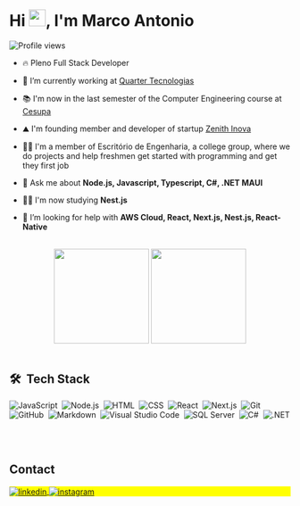 <h1 align="left">Hi <img src="https://raw.githubusercontent.com/kaueMarques/kaueMarques/master/hi.gif" height="30px">, I'm Marco Antonio</h1>
<p align="left"> <img src="https://komarev.com/ghpvc/?username=marcoan20&color=blueviolet" alt="Profile views" /> </p>

- 🔥 Pleno Full Stack Developer

- 🔭 I’m currently working at [Quarter Tecnologias](https://quarter-tecnologia.negocio.site/)

- 📚 I'm now in the last semester of the Computer Engineering course at [Cesupa](https://www.cesupa.br)

- ⛰️ I'm founding member and developer of startup [Zenith Inova](https://www.zenithinova.com.br/)

- 👨‍🏫 I'm a member of Escritório de Engenharia, a college group, where we do projects and help freshmen get started with programming and get they first job

- 💬 Ask me about **Node.js, Javascript, Typescript, C#, .NET MAUI**

- 👨‍💻 I'm now studying **Nest.js**

- 🤔 I’m looking for help with **AWS Cloud, React, Next.js, Nest.js, React-Native**

<!-- - 👨‍💻 More at  -->

<br>
<div align="center">
  <picture>
  <source 
    srcset="https://github-readme-stats.vercel.app/api?username=marcoan20&show_icons=true&theme=dark"
    media="(prefers-color-scheme: dark)"
  />
  <source
    srcset="https://github-readme-stats.vercel.app/api?username=marcoan20&show_icons=true"
    media="(prefers-color-scheme: light), (prefers-color-scheme: no-preference)"
  />
  <img height="170rem" src="https://github-readme-stats.vercel.app/api?username=marcoan20&show_icons=true" />
  </picture>
  <picture>
  <source 
    srcset="https://github-readme-stats.vercel.app/api/top-langs/?username=marcoan20&layout=compact&theme=dark&langs_count=10"
    media="(prefers-color-scheme: dark)"
  />
  <source
    srcset="https://github-readme-stats.vercel.app/api/top-langs/?username=marcoan20&layout=compact&langs_count=10"
    media="(prefers-color-scheme: light), (prefers-color-scheme: no-preference)"
  />
  <img height="170rem" src="https://github-readme-stats.vercel.app/api/top-langs/?username=marcoan20&layout=compact&langs_count=10" />
  </picture>
</div>
<br>

## 🛠 &nbsp;Tech Stack

![JavaScript](https://img.shields.io/badge/-JavaScript-05122A?style=flat&logo=javascript)&nbsp;
![Node.js](https://img.shields.io/badge/-Node.js-05122A?style=flat&logo=node.js)&nbsp;
![HTML](https://img.shields.io/badge/-HTML-05122A?style=flat&logo=HTML5)&nbsp;
![CSS](https://img.shields.io/badge/-CSS-05122A?style=flat&logo=CSS3&logoColor=1572B6)&nbsp;
![React](https://img.shields.io/badge/-React-05122A?style=flat&logo=react)&nbsp;
![Next.js](https://img.shields.io/badge/-Next.js-05122A?style=flat&logo=Next.js)&nbsp;
![Git](https://img.shields.io/badge/-Git-05122A?style=flat&logo=git)&nbsp;
![GitHub](https://img.shields.io/badge/-GitHub-05122A?style=flat&logo=github)&nbsp;
![Markdown](https://img.shields.io/badge/-Markdown-05122A?style=flat&logo=markdown)&nbsp;
![Visual Studio Code](https://img.shields.io/badge/-Visual%20Studio%20Code-05122A?style=flat&logo=visual-studio-code&logoColor=007ACC)&nbsp;
![SQL Server](https://img.shields.io/badge/-SQL%20Server-05122A?style=flat&logo=Microsoft%20SQL%20Server)&nbsp;
![C#](https://img.shields.io/badge/-CSharp-05122A?style=flat&logo=C%20Sharp)&nbsp;
![.NET](https://img.shields.io/badge/-.NET-05122A?style=flat&logo=.NET)&nbsp;

<br>

## Contact

<p align="left" style="background:yellow">
<a href="https://www.linkedin.com/in/marcopierozan" target="_blank">
  <img align="center" src="https://img.shields.io/badge/-marcopierozan-05122A?style=flat&logo=linkedin" alt="linkedin"/>
</a>
<a href="https://instagram.com/marcopierozan" target="_blank">
 <img align="center" src="https://img.shields.io/badge/-marcopierozan-05122A?style=flat&logo=instagram" alt="instagram"/>
</a>
</p>
